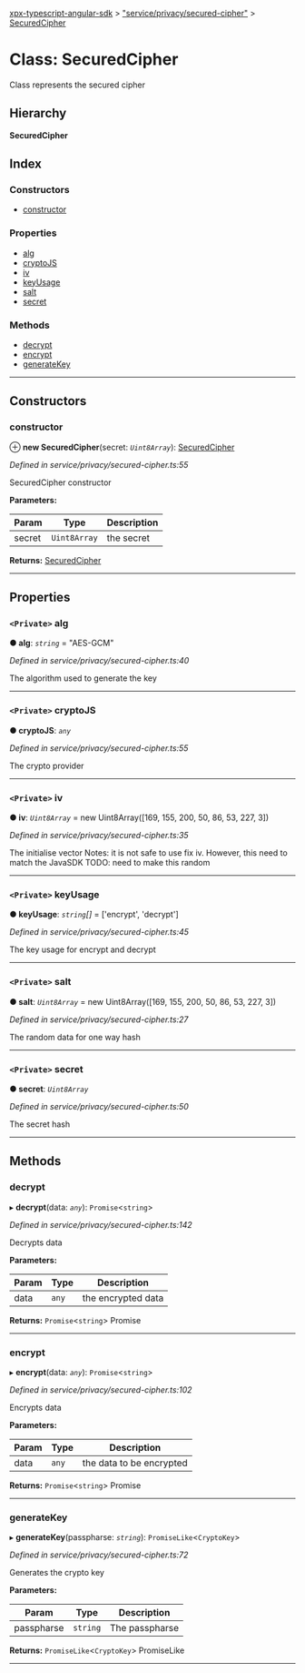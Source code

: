 [xpx-typescript-angular-sdk](../README.md) > ["service/privacy/secured-cipher"](../modules/_service_privacy_secured_cipher_.md) > [SecuredCipher](../classes/_service_privacy_secured_cipher_.securedcipher.md)

# Class: SecuredCipher

Class represents the secured cipher

## Hierarchy

**SecuredCipher**

## Index

### Constructors

* [constructor](_service_privacy_secured_cipher_.securedcipher.md#constructor)

### Properties

* [alg](_service_privacy_secured_cipher_.securedcipher.md#alg)
* [cryptoJS](_service_privacy_secured_cipher_.securedcipher.md#cryptojs)
* [iv](_service_privacy_secured_cipher_.securedcipher.md#iv)
* [keyUsage](_service_privacy_secured_cipher_.securedcipher.md#keyusage)
* [salt](_service_privacy_secured_cipher_.securedcipher.md#salt)
* [secret](_service_privacy_secured_cipher_.securedcipher.md#secret)

### Methods

* [decrypt](_service_privacy_secured_cipher_.securedcipher.md#decrypt)
* [encrypt](_service_privacy_secured_cipher_.securedcipher.md#encrypt)
* [generateKey](_service_privacy_secured_cipher_.securedcipher.md#generatekey)

---

## Constructors

<a id="constructor"></a>

###  constructor

⊕ **new SecuredCipher**(secret: *`Uint8Array`*): [SecuredCipher](_service_privacy_secured_cipher_.securedcipher.md)

*Defined in service/privacy/secured-cipher.ts:55*

SecuredCipher constructor

**Parameters:**

| Param | Type | Description |
| ------ | ------ | ------ |
| secret | `Uint8Array` |  the secret |

**Returns:** [SecuredCipher](_service_privacy_secured_cipher_.securedcipher.md)

___

## Properties

<a id="alg"></a>

### `<Private>` alg

**● alg**: *`string`* = "AES-GCM"

*Defined in service/privacy/secured-cipher.ts:40*

The algorithm used to generate the key

___
<a id="cryptojs"></a>

### `<Private>` cryptoJS

**● cryptoJS**: *`any`*

*Defined in service/privacy/secured-cipher.ts:55*

The crypto provider

___
<a id="iv"></a>

### `<Private>` iv

**● iv**: *`Uint8Array`* =  new Uint8Array([169, 155, 200, 50, 86, 53, 227, 3])

*Defined in service/privacy/secured-cipher.ts:35*

The initialise vector Notes: it is not safe to use fix iv. However, this need to match the JavaSDK TODO: need to make this random

___
<a id="keyusage"></a>

### `<Private>` keyUsage

**● keyUsage**: *`string`[]* =  ['encrypt', 'decrypt']

*Defined in service/privacy/secured-cipher.ts:45*

The key usage for encrypt and decrypt

___
<a id="salt"></a>

### `<Private>` salt

**● salt**: *`Uint8Array`* =  new Uint8Array([169, 155, 200, 50, 86, 53, 227, 3])

*Defined in service/privacy/secured-cipher.ts:27*

The random data for one way hash

___
<a id="secret"></a>

### `<Private>` secret

**● secret**: *`Uint8Array`*

*Defined in service/privacy/secured-cipher.ts:50*

The secret hash

___

## Methods

<a id="decrypt"></a>

###  decrypt

▸ **decrypt**(data: *`any`*): `Promise`<`string`>

*Defined in service/privacy/secured-cipher.ts:142*

Decrypts data

**Parameters:**

| Param | Type | Description |
| ------ | ------ | ------ |
| data | `any` |  the encrypted data |

**Returns:** `Promise`<`string`>
Promise<string>

___
<a id="encrypt"></a>

###  encrypt

▸ **encrypt**(data: *`any`*): `Promise`<`string`>

*Defined in service/privacy/secured-cipher.ts:102*

Encrypts data

**Parameters:**

| Param | Type | Description |
| ------ | ------ | ------ |
| data | `any` |  the data to be encrypted |

**Returns:** `Promise`<`string`>
Promise<string>

___
<a id="generatekey"></a>

###  generateKey

▸ **generateKey**(passpharse: *`string`*): `PromiseLike`<`CryptoKey`>

*Defined in service/privacy/secured-cipher.ts:72*

Generates the crypto key

**Parameters:**

| Param | Type | Description |
| ------ | ------ | ------ |
| passpharse | `string` |  The passpharse |

**Returns:** `PromiseLike`<`CryptoKey`>
PromiseLike<CryptoKey>

___

